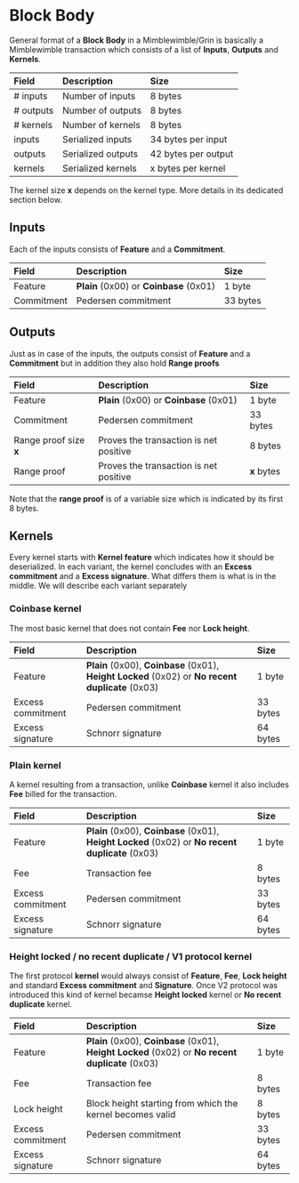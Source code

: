 # Block Body

General format of a **Block Body** in a Mimblewimble/Grin is basically a Mimblewimble transaction which consists of a list of **Inputs**, **Outputs** and **Kernels**.

| Field         | Description           | Size                 |
|:--------------|:----------------------|:---------------------|
| # inputs      | Number of inputs      | 8 bytes              |
| # outputs     | Number of outputs     | 8 bytes              |
| # kernels     | Number of kernels     | 8 bytes              |
| inputs        | Serialized inputs     | 34 bytes per input   |
| outputs       | Serialized outputs    | 42 bytes per output  |
| kernels       | Serialized kernels    | x bytes per kernel   |

The kernel size **x** depends on the kernel type. More details in its dedicated section below.

## Inputs

Each of the inputs consists of **Feature** and a **Commitment**.

| Field         | Description                             | Size                |
|:--------------|:----------------------------------------|:--------------------|
| Feature       | **Plain** (0x00) or **Coinbase** (0x01) | 1 byte              |
| Commitment    | Pedersen commitment                     | 33 bytes            |

## Outputs

Just as in case of the inputs, the outputs consist of **Feature** and a **Commitment** but in addition they also hold **Range proofs**

| Field                  | Description                             | Size                |
|:-----------------------|:----------------------------------------|:--------------------|
| Feature                | **Plain** (0x00) or **Coinbase** (0x01) | 1 byte              |
| Commitment             | Pedersen commitment                     | 33 bytes            |
| Range proof size **x** | Proves the transaction is net positive  | 8 bytes             |
| Range proof            | Proves the transaction is net positive  | **x** bytes         |

Note that the **range proof** is of a variable size which is indicated by its first 8 bytes.

## Kernels

Every kernel starts with **Kernel feature** which indicates how it should be deserialized. In each variant, the kernel concludes with an **Excess commitment** and a **Excess signature**. What differs them is what is in the middle. We will describe each variant separately

### Coinbase kernel

The most basic kernel that does not contain **Fee** nor **Lock height**.

| Field             | Description                                                                                       | Size                |
|:------------------|:--------------------------------------------------------------------------------------------------|:--------------------|
| Feature           | **Plain** (0x00), **Coinbase** (0x01), **Height Locked** (0x02) or **No recent duplicate** (0x03) | 1 byte              |
| Excess commitment | Pedersen commitment                                                                               | 33 bytes            |
| Excess signature  | Schnorr signature                                                                                 | 64 bytes            |

### Plain kernel

A kernel resulting from a transaction, unlike **Coinbase** kernel it also includes **Fee** billed for the transaction.

| Field             | Description                                                                                       | Size                |
|:------------------|:--------------------------------------------------------------------------------------------------|:--------------------|
| Feature           | **Plain** (0x00), **Coinbase** (0x01), **Height Locked** (0x02) or **No recent duplicate** (0x03) | 1 byte              |
| Fee               | Transaction fee                                                                                   | 8 bytes             |
| Excess commitment | Pedersen commitment                                                                               | 33 bytes            |
| Excess signature  | Schnorr signature                                                                                 | 64 bytes            |

### Height locked / no recent duplicate / V1 protocol kernel

The first protocol **kernel** would always consist of **Feature**, **Fee**, **Lock height** and standard **Excess commitment** and **Signature**. Once V2 protocol was introduced this kind of kernel becamse **Height locked** kernel or **No recent duplicate** kernel.

| Field             | Description                                                                                       | Size                |
|:------------------|:--------------------------------------------------------------------------------------------------|:--------------------|
| Feature           | **Plain** (0x00), **Coinbase** (0x01), **Height Locked** (0x02) or **No recent duplicate** (0x03) | 1 byte              |
| Fee               | Transaction fee                                                                                   | 8 bytes             |
| Lock height       | Block height starting from which the kernel becomes valid                                         | 8 bytes             |
| Excess commitment | Pedersen commitment                                                                               | 33 bytes            |
| Excess signature  | Schnorr signature                                                                                 | 64 bytes            |
